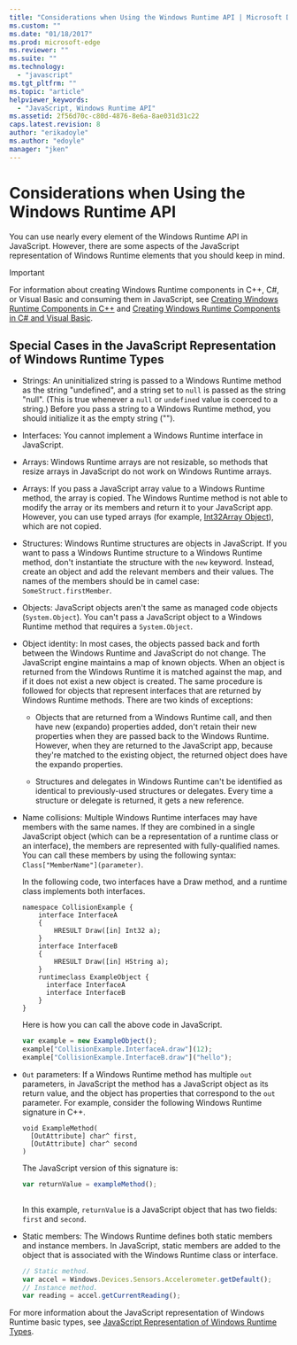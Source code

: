 ```yaml
---
title: "Considerations when Using the Windows Runtime API | Microsoft Docs"
ms.custom: ""
ms.date: "01/18/2017"
ms.prod: microsoft-edge
ms.reviewer: ""
ms.suite: ""
ms.technology: 
  - "javascript"
ms.tgt_pltfrm: ""
ms.topic: "article"
helpviewer_keywords: 
  - "JavaScript, Windows Runtime API"
ms.assetid: 2f56d70c-c80d-4876-8e6a-8ae031d31c22
caps.latest.revision: 8
author: "erikadoyle"
ms.author: "edoyle"
manager: "jken"
---
```

# Considerations when Using the Windows Runtime API
You can use nearly every element of the Windows Runtime API in JavaScript. However, there are some aspects of the JavaScript representation of Windows Runtime elements that you should keep in mind.  
  
> [!IMPORTANT]
>  For information about creating Windows Runtime components in C++, C#, or Visual Basic and consuming them in JavaScript, see [Creating Windows Runtime Components in C++](/windows/uwp/winrt-components/creating-windows-runtime-components-in-cpp) and [Creating Windows Runtime Components in C# and Visual Basic](/windows/uwp/winrt-components/creating-windows-runtime-components-in-csharp-and-visual-basic).  
  
## Special Cases in the JavaScript Representation of Windows Runtime Types  
  
-   Strings: An uninitialized string is passed to a Windows Runtime method as the string "undefined", and a string set to `null` is passed as the string "null". (This is true whenever a `null` or `undefined` value is coerced to a string.) Before you pass a string to a Windows Runtime method, you should initialize it as the empty string ("").  
  
-   Interfaces: You cannot implement a Windows Runtime interface in JavaScript.  
  
-   Arrays: Windows Runtime arrays are not resizable, so methods that resize arrays in JavaScript do not work on Windows Runtime arrays.  
  
-   Arrays: If you pass a JavaScript array value to a Windows Runtime method, the array is copied. The Windows Runtime method is not able to modify the array or its members and return it to your JavaScript app. However, you can use typed arrays (for example, [Int32Array Object](http://docs.microsoft.com/en-us/scripting/javascript/reference/int32array-object)), which are not copied.  
  
-   Structures: Windows Runtime structures are objects in JavaScript. If you want to pass a Windows Runtime structure to a Windows Runtime method, don't instantiate the structure with the `new` keyword. Instead, create an object and add the relevant members and their values. The names of the members should be in camel case: `SomeStruct.firstMember`.  
  
-   Objects: JavaScript objects aren't the same as managed code objects (`System.Object`). You can't pass a JavaScript object to a Windows Runtime method that requires a `System.Object`.  
  
-   Object identity: In most cases, the objects passed back and forth between the Windows Runtime and JavaScript do not change. The JavaScript engine maintains a map of known objects. When an object is returned from the Windows Runtime it is matched against the map, and if it does not exist a new object is created. The same procedure is followed for objects that represent interfaces that are returned by Windows Runtime methods. There are two kinds of exceptions:  
  
    -   Objects that are returned from a Windows Runtime call, and then have new (expando) properties added, don't retain their new properties when they are passed back to the Windows Runtime. However, when they are returned to the JavaScript app, because they're matched to the existing object, the returned object does have the expando properties.  
  
    -   Structures and delegates in Windows Runtime can't be identified as identical to previously-used structures or delegates. Every time a structure or delegate is returned, it gets a new reference.  
  
-   Name collisions: Multiple Windows Runtime interfaces may have members with the same names. If they are combined in a single JavaScript object (which can be a representation of a runtime class or an interface), the members are represented with fully-qualified names. You can call these members by using the following syntax: `Class["MemberName"](parameter)`.  
  
     In the following code, two interfaces have a Draw method, and a runtime class implements both interfaces.  
  
    ```cpp#  
    namespace CollisionExample {  
        interface InterfaceA  
        {  
            HRESULT Draw([in] Int32 a);  
        }  
        interface InterfaceB  
        {  
            HRESULT Draw([in] HString a);  
        }  
        runtimeclass ExampleObject {  
          interface InterfaceA  
          interface InterfaceB  
        }  
    }  
    ```  
  
     Here is how you can call the above code in JavaScript.  
  
    ```JavaScript  
    var example = new ExampleObject();  
    example["CollisionExample.InterfaceA.draw"](12);  
    example["CollisionExample.InterfaceB.draw"]("hello");  
    ```  
  
-   `Out` parameters: If a Windows Runtime method has multiple `out` parameters, in JavaScript the method has a JavaScript object as its return value, and the object has properties that correspond to the `out` parameter. For example, consider the following Windows Runtime signature in C++.  
  
    ```cpp#  
    void ExampleMethod(  
      [OutAttribute] char^ first,   
      [OutAttribute] char^ second  
    )  
    ```  
  
     The JavaScript version of this signature is:  
  
    ```JavaScript  
    var returnValue = exampleMethod();  
  
    ```  
  
     In this example, `returnValue` is a JavaScript object that has two fields: `first` and `second`.  
  
-   Static members: The Windows Runtime defines both static members and instance members. In JavaScript, static members are added to the object that is associated with the Windows Runtime class or interface.  
  
    ```JavaScript  
    // Static method.   
    var accel = Windows.Devices.Sensors.Accelerometer.getDefault();   
    // Instance method.   
    var reading = accel.getCurrentReading();            
    ```  
  
 For more information about the JavaScript representation of Windows Runtime basic types, see [JavaScript Representation of Windows Runtime Types](./javascript-representation-of-windows-runtime-types.md).